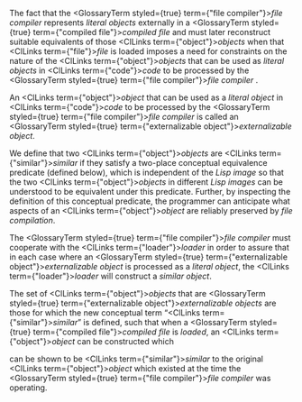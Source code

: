  



The fact that the <GlossaryTerm styled={true} term={"file compiler"}><i>file compiler</i></GlossaryTerm> represents *literal objects* externally in a <GlossaryTerm styled={true} term={"compiled file"}><i>compiled file</i></GlossaryTerm> and must later reconstruct suitable equivalents of those <ClLinks  term={"object"}><i>objects</i></ClLinks> when that <ClLinks  term={"file"}><i>file</i></ClLinks> is loaded imposes a need for constraints on the nature of the <ClLinks  term={"object"}><i>objects</i></ClLinks> that can be used as *literal objects* in <ClLinks  term={"code"}><i>code</i></ClLinks> to be processed by the <GlossaryTerm styled={true} term={"file compiler"}><i>file compiler</i></GlossaryTerm> . 



An <ClLinks  term={"object"}><i>object</i></ClLinks> that can be used as a *literal object* in <ClLinks  term={"code"}><i>code</i></ClLinks> to be processed by the <GlossaryTerm styled={true} term={"file compiler"}><i>file compiler</i></GlossaryTerm> is called an <GlossaryTerm styled={true} term={"externalizable object"}><i>externalizable object</i></GlossaryTerm>. 



We define that two <ClLinks  term={"object"}><i>objects</i></ClLinks> are <ClLinks  term={"similar"}><i>similar</i></ClLinks> if they satisfy a two-place conceptual equivalence predicate (defined below), which is independent of the *Lisp image* so that the two <ClLinks  term={"object"}><i>objects</i></ClLinks> in different *Lisp images* can be understood to be equivalent under this predicate. Further, by inspecting the definition of this conceptual predicate, the programmer can anticipate what aspects of an <ClLinks  term={"object"}><i>object</i></ClLinks> are reliably preserved by *file compilation*. 



The <GlossaryTerm styled={true} term={"file compiler"}><i>file compiler</i></GlossaryTerm> must cooperate with the <ClLinks  term={"loader"}><i>loader</i></ClLinks> in order to assure that in each case where an <GlossaryTerm styled={true} term={"externalizable object"}><i>externalizable object</i></GlossaryTerm> is processed as a *literal object*, the <ClLinks  term={"loader"}><i>loader</i></ClLinks> will construct a *similar object*. 



The set of <ClLinks  term={"object"}><i>objects</i></ClLinks> that are <GlossaryTerm styled={true} term={"externalizable object"}><i>externalizable objects</i></GlossaryTerm> are those for which the new conceptual term “<ClLinks  term={"similar"}><i>similar</i></ClLinks>” is defined, such that when a <GlossaryTerm styled={true} term={"compiled file"}><i>compiled file</i></GlossaryTerm> is *loaded*, an <ClLinks  term={"object"}><i>object</i></ClLinks> can be constructed which  







can be shown to be <ClLinks  term={"similar"}><i>similar</i></ClLinks> to the original <ClLinks  term={"object"}><i>object</i></ClLinks> which existed at the time the <GlossaryTerm styled={true} term={"file compiler"}><i>file compiler</i></GlossaryTerm> was operating. 



